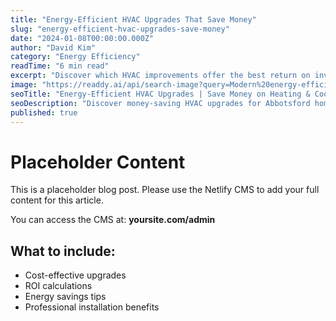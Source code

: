 ```yaml
---
title: "Energy-Efficient HVAC Upgrades That Save Money"
slug: "energy-efficient-hvac-upgrades-save-money"
date: "2024-01-08T00:00:00.000Z"
author: "David Kim"
category: "Energy Efficiency"
readTime: "6 min read"
excerpt: "Discover which HVAC improvements offer the best return on investment for Abbotsford homeowners."
image: "https://readdy.ai/api/search-image?query=Modern%20energy-efficient%20HVAC%20system%20installation%20in%20contemporary%20home%2C%20smart%20thermostat%20and%20high-efficiency%20equipment%2C%20cost%20savings%20visualization&width=800&height=400&seq=blog-3&orientation=landscape"
seoTitle: "Energy-Efficient HVAC Upgrades | Save Money on Heating & Cooling"
seoDescription: "Discover money-saving HVAC upgrades for Abbotsford homes. Expert advice on energy-efficient heating and cooling solutions."
published: true
---
```


# Placeholder Content

This is a placeholder blog post. Please use the Netlify CMS to add your full content for this article.

You can access the CMS at: **yoursite.com/admin**

## What to include:
- Cost-effective upgrades
- ROI calculations
- Energy savings tips
- Professional installation benefits
